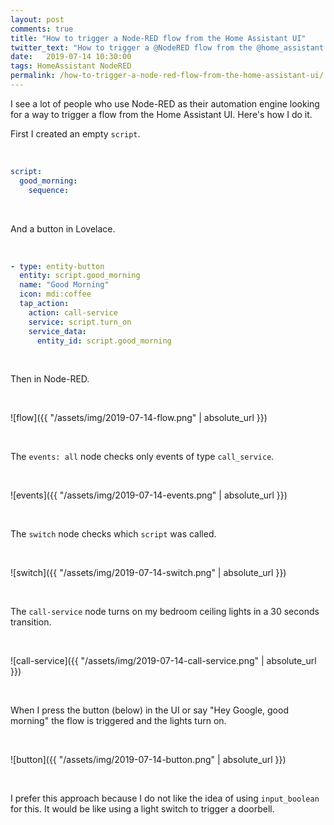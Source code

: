 ```yaml
---
layout: post
comments: true
title: "How to trigger a Node-RED flow from the Home Assistant UI"
twitter_text: "How to trigger a @NodeRED flow from the @home_assistant UI"
date:   2019-07-14 10:30:00
tags: HomeAssistant NodeRED
permalink: /how-to-trigger-a-node-red-flow-from-the-home-assistant-ui/
---
```

<!-- markdownlint-disable html -->
I see a lot of people who use Node-RED as their automation engine looking for a way to trigger a flow from the Home Assistant UI. Here's how I do it.

First I created an empty `script`.

<br />

```yaml
script:
  good_morning:
    sequence:
```

<br />

And a button in Lovelace.

<br />

```yaml
- type: entity-button
  entity: script.good_morning
  name: "Good Morning"
  icon: mdi:coffee
  tap_action:
    action: call-service
    service: script.turn_on
    service_data:
      entity_id: script.good_morning
```

<br />

Then in Node-RED.

<br />

![flow]({{ "/assets/img/2019-07-14-flow.png" | absolute_url }})

<br />

The `events: all` node checks only events of type `call_service`.

<br />

![events]({{ "/assets/img/2019-07-14-events.png" | absolute_url }})

<br />

The `switch` node checks which `script` was called.

<br />

![switch]({{ "/assets/img/2019-07-14-switch.png" | absolute_url }})

<br />

The `call-service` node turns on my bedroom ceiling lights in a 30 seconds transition.

<br />

![call-service]({{ "/assets/img/2019-07-14-call-service.png" | absolute_url }})

<br />

When I press the button (below) in the UI or say "Hey Google, good morning" the flow is triggered and the lights turn on.

<br />

![button]({{ "/assets/img/2019-07-14-button.png" | absolute_url }})

<br />

I prefer this approach because I do not like the idea of using `input_boolean` for this. It would be like using a light switch to trigger a doorbell.
